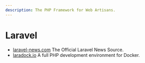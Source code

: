 ```yaml
---
description: The PHP Framework for Web Artisans.
---
```


# Laravel

* [laravel-news.com](https://laravel-news.com/)  The Official Laravel News Source.
* [laradock.io](https://laradock.io/)  A full PHP development environment for Docker.

